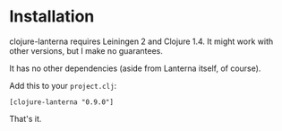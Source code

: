 Installation
============

clojure-lanterna requires Leiningen 2 and Clojure 1.4.  It might work with other
versions, but I make no guarantees.

It has no other dependencies (aside from Lanterna itself, of course).

Add this to your `project.clj`:

    [clojure-lanterna "0.9.0"]

That's it.
